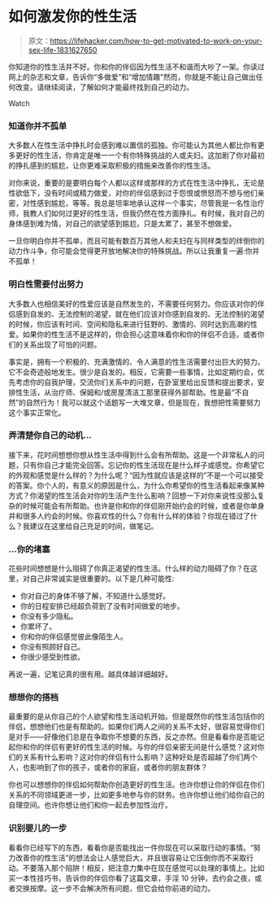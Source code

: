 # 如何激发你的性生活

> 原文：<https://lifehacker.com/how-to-get-motivated-to-work-on-your-sex-life-1831627650>

你知道你的性生活并不好。你和你的伴侣因为性生活不和谐而大吵了一架。你读过网上的杂志和文章，告诉你“多做爱”和“增加情趣”然而，你就是不能让自己做出任何改变。请继续阅读，了解如何才能最终找到自己的动力。

Watch

### 知道你并不孤单

大多数人在性生活中挣扎时会感到难以置信的孤独。你可能认为其他人都比你有更多更好的性生活，你肯定是唯一一个有你特殊挑战的人或夫妇。这加剧了你对最初的挣扎感到的尴尬，让你更难采取积极的措施来改善你的性生活。

对你来说，重要的是要明白每个人都以这样或那样的方式在性生活中挣扎，无论是性欲低下，没有时间或精力做爱，对你的伴侣感到过于怨恨或愤怒而不想与他们亲密，对性感到尴尬，等等。我总是坦率地承认这样一个事实，尽管我是一名性治疗师，我教人们如何过更好的性生活，但我仍然在性方面挣扎。有时候，我对自己的身体感到难为情，对自己的欲望感到尴尬，只是太累了，甚至不想做爱。

一旦你明白你并不孤单，而且可能有数百万其他人和夫妇在与同样类型的绊倒你的动力作斗争，你可能会觉得更开放地解决你的特殊挑战。所以让我重复一遍:你并不孤单！

### 明白性需要付出努力

大多数人也相信美好的性爱应该是自然发生的，不需要任何努力。你应该对你的伴侣感到自发的、无法控制的渴望，就在他们应该对你感到自发的、无法控制的渴望的时候，你应该有时间、空间和隐私来进行狂野的、激情的、同时达到高潮的性爱。如果你的性生活不是这样的，你会担心这意味着你和你的伴侣不合适，或者你们的关系出现了可怕的问题。

事实是，拥有一个积极的、充满激情的、令人满意的性生活需要付出巨大的努力。它不会奇迹般地发生。很少是自发的。相反，它需要一些事情，比如定期约会，优先考虑你的自我护理，交流你们关系中的问题，在卧室里给出反馈和提出要求，安排性生活，从治疗师、保姆和/或房屋清洁工那里获得外部帮助。性是最“不自然”的自然行为！我可以就这个话题写一大堆文章，但是现在，我想把性需要努力这个事实正常化。

### 弄清楚你自己的动机...

接下来，花时间想想你想从性生活中得到什么会有所帮助。这是一个非常私人的问题，只有你自己才能完全回答。忘记你的性生活现在是什么样子或感觉。你希望它的外观和感觉是什么样的？为什么呢？“因为性就应该是这样的”不是一个可以接受的答案。你个人的，有意义的原因是什么，为什么你希望你的性生活看起来像某种方式？你渴望的性生活会对你的生活产生什么影响？回想一下对你来说性没那么复杂的时候可能会有所帮助。也许是你和你的伴侣刚开始约会的时候，或者是你单身并和很多人约会的时候。你喜欢性的什么？你有什么样的体验？你现在错过了什么？我建议在这里给自己充足的时间，做笔记。

### ...你的堵塞

花些时间想想是什么阻碍了你真正渴望的性生活。什么样的动力阻碍了你？在这里，对自己非常诚实是很重要的。以下是几种可能性:

*   你对自己的身体不够了解，不知道什么感觉好。
*   你的日程安排已经超负荷到了没有时间做爱的地步。
*   你没有多少隐私。
*   你累坏了。
*   你和你的伴侣感觉彼此像陌生人。
*   你没有照顾好自己。
*   你很少感受到性欲。

再说一遍，记笔记真的很有用。越具体越详细越好。

### 想想你的搭档

最重要的是从你自己的个人欲望和性生活动机开始。但是既然你的性生活包括你的伴侣，想想他们也是有帮助的。如果你们两人之间的关系不太好，很容易觉得你们是对手——好像他们总是在争取你不想要的东西，反之亦然。但是看看你是否能记起你和你的伴侣有更好的性生活的时候。与你的伴侣亲密无间是什么感觉？这对你们的关系有什么影响？这对你的伴侣有什么影响？这种好处是否超越了你们两个人，也影响到了你的孩子，或者你的家庭，或者你的朋友群体？

你也可以想想你的伴侣如何帮助你创造更好的性生活。也许你想让你的伴侣在你们关系的不同领域更进一步，比如更多地参与你的财务。也许你想让他们给你自己的自理空间。也许你想让他们和你一起去参加性治疗。

### 识别婴儿的一步

看看你已经写下的东西，看看你是否能找出一件你现在可以采取行动的事情。“努力改善你的性生活”的想法会让人感觉巨大，并且很容易让它压倒你而不采取行动。不要落入那个陷阱！相反，把注意力集中在现在感觉可以处理的事情上。比如买一本性技巧书，告诉你的伴侣你看了这篇文章，手淫 10 分钟，去约会之夜，或者交换按摩。这一步不会解决所有问题，但它会给你前进的动力。